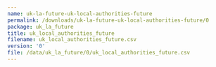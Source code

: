 ```yaml
---
name: uk-la-future-uk-local-authorities-future
permalink: /downloads/uk-la-future-uk-local-authorities-future/0
package: uk_la_future
title: uk_local_authorities_future
filename: uk_local_authorities_future.csv
version: '0'
file: /data/uk_la_future/0/uk_local_authorities_future.csv
---
```


